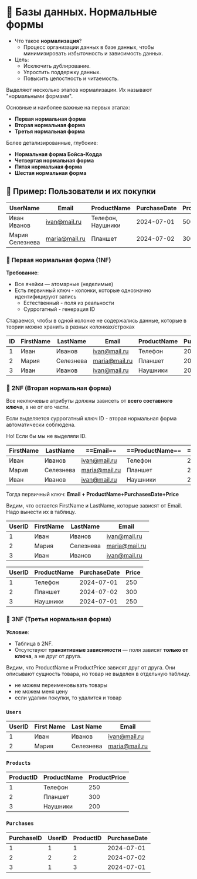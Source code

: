 # 🧩 Базы данных. Нормальные формы

- Что такое **нормализация**?
    - Процесс организации данных в базе данных, чтобы минимизировать избыточность и зависимость данных.
- Цель:
    - Исключить дублирование.
    - Упростить поддержку данных.
    - Повысить целостность и читаемость.

Выделяют несколько этапов нормализации. Их называют "нормальными формами". 

Основные и наиболее важные на первых этапах: 
- **Первая нормальная форма**
- **Вторая нормальная форма** 
- **Третья нормальная форма** 

Более детализированные, глубокие: 
- **Нормальная форма Бойса-Кодда**
- **Четвертая нормальная форма** 
- **Пятая нормальная форма** 
- **Шестая нормальная форма** 

## 🔨 Пример: Пользователи и их покупки

| UserName        | Email         | ProductName       | PurchaseDate | ProductPrice |
| --------------- | ------------- | ----------------- | ------------ | ------------ |
| Иван Иванов     | ivan@mail.ru  | Телефон, Наушники | 2024-07-01   | 500          |
| Мария Селезнева | maria@mail.ru | Планшет           | 2024-07-02   | 300          |
### 🔹 **Первая нормальная форма (1NF)**

**Требование**: 

- Все ячейки — атомарные (неделимые)
- Есть первичный ключ - колонки, которые однозначно идентифицируют запись
	- Естественный - поля из реальности 
	- Суррогатный - генерация ID

Стараемся, чтобы в одной колонке не содержались данные, которые в теории можно хранить в разных колонках/строках

| ID  | FirstName | LastName  | Email         | ProductName | PurchaseDate | ProductPrice |
| --- | --------- | --------- | ------------- | ----------- | ------------ | ------------ |
| 1   | Иван      | Иванов    | ivan@mail.ru  | Телефон     | 2024-07-01   | 250          |
| 2   | Мария     | Селезнева | maria@mail.ru | Планшет     | 2024-07-02   | 300          |
| 3   | Иван      | Иванов    | ivan@mail.ru  | Наушники    | 2024-07-01   | 250          |

### 🔸 **2NF (Вторая нормальная форма)**

Все неключевые атрибуты должны зависеть от **всего составного ключа**, а не от его части.

Если выделяется суррогатный ключ ID - вторая нормальная форма автоматически соблюдена. 

Но! Если бы мы не выделяли ID. 

| FirstName | LastName  | ==Email==         | ==ProductName== | ==PurchaseDate== | ==ProductPrice== |
| --------- | --------- | ------------- | ----------- | ------------ | ------------ |
| Иван      | Иванов    | ivan@mail.ru  | Телефон     | 2024-07-01   | 250          |
| Мария     | Селезнева | maria@mail.ru | Планшет     | 2024-07-02   | 300          |
| Иван      | Иванов    | ivan@mail.ru  | Наушники    | 2024-07-01   | 250          |

Тогда первичный ключ: **Email + ProductName+PurchasesDate+Price**

Видим, что остается FirstName и LastName, которые зависят от Email. Надо вынести их в таблицу. 

| UserID | FirstName | LastName  | Email         |
| ------ | --------- | --------- | ------------- |
| 1      | Иван      | Иванов    | ivan@mail.ru  |
| 2      | Мария     | Селезнева | maria@mail.ru |
| 3      | Иван      | Иванов    | ivan@mail.ru  |

| UserID | ProductName | PurchaseDate | Price |
| ------ | ----------- | ------------ | ----- |
| 1      | Телефон     | 2024-07-01   | 250   |
| 2      | Планшет     | 2024-07-02   | 300   |
| 3      | Наушники    | 2024-07-01   | 250   |

### 🔹 **3NF (Третья нормальная форма)**

**Условие**:

- Таблица в 2NF.
- Отсутствуют **транзитивные зависимости** — поля зависят **только от ключа**, а не друг от друга.


Видим, что ProductName и ProductPrice зависят друг от друга. Они описывают сущность товара, но товар не выделен в отдельную таблицу. 

- не можем переименовывать товары 
- не можем меня цену 
- если удалим покупки, то удалится и товар

### `Users`

| UserID | First Name | Last Name | Email         |
| ------ | ---------- | --------- | ------------- |
| 1      | Иван       | Иванов    | ivan@mail.ru  |
| 2      | Мария      | Селезнева | maria@mail.ru |
### `Products`

| ProductID | ProductName | ProductPrice |
| --------- | ----------- | ------------ |
| 1         | Телефон     | 250          |
| 2         | Планшет     | 300          |
| 3         | Наушники    | 200          |
### `Purchases`

| PurchaseID | UserID | ProductID | PurchaseDate |
| ---------- | ------ | --------- | ------------ |
| 1          | 1      | 1         | 2024-07-01   |
| 2          | 2      | 2         | 2024-07-02   |
| 3          | 1      | 3         | 2024-07-01   |

